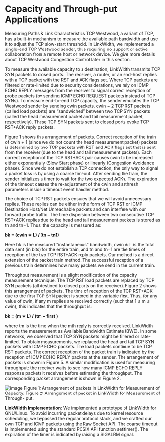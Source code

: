 # Capacity and Through-put Applications
Measuring Paths & Link Characteristics
TCP Westwood, a variant of TCP, has a built-in mechanism to measure the available path bandwidth and use it to adjust the TCP slow-start threshold. In LinkWidth, we implemented a single-end TCP Westwood sender, thus requiring no support or active collaboration from a remote host or network device. We give more details about TCP Westwood Congestion Control later in this section.

To measure the available capacity to a destination, LinkWidth transmits TCP SYN packets to closed ports. The receiver, a router, or an end-host replies with a TCP packet with the RST and ACK flags set. Where TCP packets are filtered or rate-limited due to security considerations, we rely on ICMP ECHO REPLY messages from the receiver to signal correct reception of probe packets (by sending ICMP ECHO REQUEST packets instead of TCP SYNs). To measure end-to-end TCP capacity, the sender emulates the TCP Westwood sender by sending cwin packets. cwin − 2 TCP RST packets (called load packets) are “sandwiched” between two TCP SYN packets (called the head measurement packet and tail measurement packet, respectively). These TCP SYN packets sent to closed ports evoke TCP RST+ACK reply packets.

Figure 1 shows this arrangement of packets. Correct reception of the train of cwin + 1 (since we do not count the head measurement packet) packets is determined by two TCP packets with RST and ACK flags set that is sent from the receiver (due to the head and tail measurement packets). Each correct reception of the TCP RST+ACK pair causes cwin to be increased either exponentially (Slow Start phase) or linearly (Congestion Avoidance phase). Since we do not establish a TCP connection, the only way to signal a packet loss is by using a coarse timeout. After sending the train, the sender initializes a timer to wait for the two expected ACKs. The expiration of the timeout causes the re-adjustment of the cwin and ssthresh parameters inside a timeout event handler method.

The choice of TCP RST packets ensures that we will avoid unnecessary replies. These replies can be either in the form of TCP RST or ICMP Destination Host/Net Unreachable packets and can interfere with our forward probe traffic. The time dispersion between two consecutive TCP RST+ACK replies due to the head and tail measurement packets is stored as tn and tn−1. Thus, the capacity is measured as:

**bk = (cwin ∗ L) / (tn − tn1)**

Here bk is the measured “instantaneous” bandwidth, cwin ∗ L is the total data sent (in bits) for the entire train, and tn and tn−1 are the times of reception of the two TCP RST+ACK reply packets. Our method is a direct extension of the packet train method. The successful reception of a previous train determines how many packets we send in the current train.

Throughput measurement is a slight modification of the capacity measurement technique. The TCP RST load packets are replaced by TCP SYN packets (all destined to closed ports on the receiver). Figure 2 shows this arrangement of packets. The time of reception of the TCP RST+ACK due to the first TCP SYN packet is stored in the variable first. Thus, for any value of cwin, if any m replies are received correctly (such that 1 ≤ m ≤ cwin), this indicates that the throughput is:

**bk = (m ∗ L) / (tm − first )**

where tm is the time when the mth reply is correctly received. LinkWidth reports the measurement as Available Bandwidth Estimate (BWE). In some networks, we observed that TCP SYN packets might be filtered or rate-limited. To obtain measurements, we replaced the head and tail TCP SYN packets with ICMP ECHO packets. The load packets continue to be TCP RST packets. The correct reception of the packet train is indicated by the reception of ICMP ECHO REPLY packets at the sender. The arrangement of packets is shown in Figure 5. A similar modification is used for measuring throughput: the receiver waits to see how many ICMP ECHO REPLY response packets it receives before estimating the throughput. The corresponding packet arrangement is shown in Figure 2.


![image](https://github.com/user-attachments/assets/d6a6bcf6-ef8c-4ec8-ae60-7f26c2151ae5)
Figure 1: Arrangement of packets in LinkWidth for Measurement of Capacity. Figure 2: Arrangement of packet in LinkWidth for Measurement of Through- put.


**LinkWidth Implementation**: We implemented a prototype of LinkWidth for GNU/Linux. To avoid incurring packet delays due to kernel resource scheduling, we bypassed the regular protocol stack, and we crafted our own TCP and ICMP packets using the Raw Socket API. The coarse timeout is implemented using the standard POSIX API function setitimer(). The expiration of the timer is indicated by raising a SIGALRM signal.
